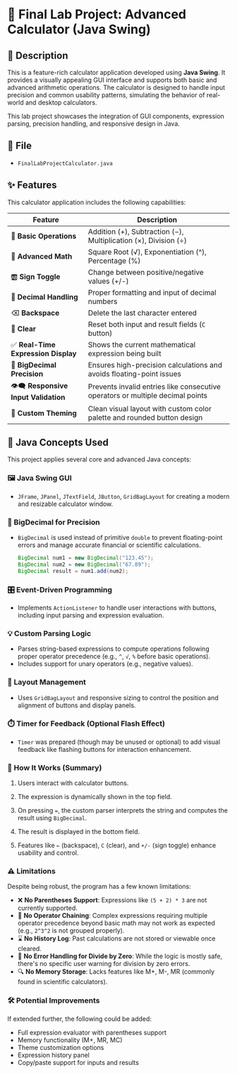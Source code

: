 # 🧮 Final Lab Project: Advanced Calculator (Java Swing)

## 📌 Description

This is a feature-rich calculator application developed using **Java Swing**. It provides a visually appealing GUI interface and supports both basic and advanced arithmetic operations. The calculator is designed to handle input precision and common usability patterns, simulating the behavior of real-world and desktop calculators.

This lab project showcases the integration of GUI components, expression parsing, precision handling, and responsive design in Java.

## 📂 File
- `FinalLabProjectCalculator.java`

## ✨ Features

This calculator application includes the following capabilities:

| Feature | Description |
|--------|-------------|
| 🧮 **Basic Operations** | Addition (+), Subtraction (−), Multiplication (×), Division (÷) |
| 📐 **Advanced Math** | Square Root (√), Exponentiation (^), Percentage (%) |
| 🆎 **Sign Toggle** | Change between positive/negative values (+/-) |
| 💠 **Decimal Handling** | Proper formatting and input of decimal numbers |
| ⌫ **Backspace** | Delete the last character entered |
| 🧹 **Clear** | Reset both input and result fields (`C` button) |
| ✅ **Real-Time Expression Display** | Shows the current mathematical expression being built |
| 🧠 **BigDecimal Precision** | Ensures high-precision calculations and avoids floating-point issues |
| 👁️‍🗨️ **Responsive Input Validation** | Prevents invalid entries like consecutive operators or multiple decimal points |
| 🎨 **Custom Theming** | Clean visual layout with custom color palette and rounded button design |

## 🧠 Java Concepts Used

This project applies several core and advanced Java concepts:

### 🖼️ Java Swing GUI
- `JFrame`, `JPanel`, `JTextField`, `JButton`, `GridBagLayout` for creating a modern and resizable calculator window.

### 🧮 BigDecimal for Precision
- `BigDecimal` is used instead of primitive `double` to prevent floating-point errors and manage accurate financial or scientific calculations.

  ```java
  BigDecimal num1 = new BigDecimal("123.45");
  BigDecimal num2 = new BigDecimal("67.89");
  BigDecimal result = num1.add(num2);

### 🎛️ Event-Driven Programming
- Implements `ActionListener` to handle user interactions with buttons, including input parsing and expression evaluation.

### 💡 Custom Parsing Logic
- Parses string-based expressions to compute operations following proper operator precedence (e.g., `^`, `√`, `%` before basic operations).
- Includes support for unary operators (e.g., negative values).

### 🧩 Layout Management
- Uses `GridBagLayout` and responsive sizing to control the position and alignment of buttons and display panels.

### ⏱️ Timer for Feedback (Optional Flash Effect)
- `Timer` was prepared (though may be unused or optional) to add visual feedback like flashing buttons for interaction enhancement.

### 🧪 How It Works (Summary)

1. Users interact with calculator buttons.

2. The expression is dynamically shown in the top field.

3. On pressing `=`, the custom parser interprets the string and computes the result using `BigDecimal`.

4. The result is displayed in the bottom field.

5. Features like `←` (backspace), `C` (clear), and `+/-` (sign toggle) enhance usability and control.

### ⚠️ Limitations
Despite being robust, the program has a few known limitations:
- ❌ **No Parentheses Support**: Expressions like `(5 + 2) * 3` are not currently supported.
- 🔣 **No Operator Chaining**: Complex expressions requiring multiple operator precedence beyond basic math may not work as expected (e.g., `2^3^2` is not grouped properly).
- ⌛ **No History Log**: Past calculations are not stored or viewable once cleared.
- 🧪 **No Error Handling for Divide by Zero**: While the logic is mostly safe, there's no specific user warning for division by zero errors.
- 🔍 **No Memory Storage**: Lacks features like M+, M-, MR (commonly found in scientific calculators).

### 🛠️ Potential Improvements
If extended further, the following could be added:
- Full expression evaluator with parentheses support
- Memory functionality (M+, MR, MC)
- Theme customization options
- Expression history panel
- Copy/paste support for inputs and results
